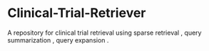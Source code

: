 # Clinical-Trial-Retriever
A repository for clinical trial retrieval using sparse retrieval , query summarization , query expansion .
